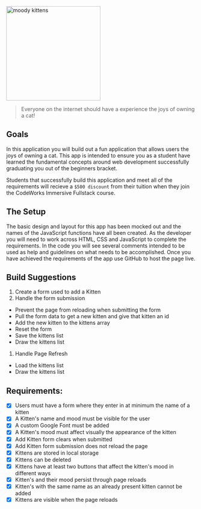 <div class="text-center">
	<img src="https://codeworks.blob.core.windows.net/public/assets/img/projects/moody-logo.png" alt="moody kittens" height="250">
</div>

> Everyone on the internet should have a experience the joys of owning a cat!

## Goals
In this application you will build out a fun application that allows users the joys of owning a cat. This app is intended to ensure you as a student have learned the fundamental concepts around web development successfully graduating you out of the beginners bracket.

Students that successfully build this application and meet all of the requirements will recieve a `$500 discount` from their tuition when they join the CodeWorks Immersive Fullstack course. 

## The Setup
The basic design and layout for this app has been mocked out and the names of the JavaScript functions have all been created. As the developer you will need to work across HTML, CSS and JavaScript to complete the requirements. In the code you will see several comments intended to be used as help and guidelines on what needs to be accomplished. Once you have achieved the requirements of the app use GitHub to host the page live.

## Build Suggestions
1. Create a form used to add a Kitten
1. Handle the form submission
  - Prevent the page from reloading when submitting the form
  - Pull the form data to get a new kitten and give that kitten an id
  - Add the new kitten to the kittens array
  - Reset the form
  - Save the kittens list
  - Draw the kittens list
1. Handle Page Refresh
  - Load the kittens list
  - Draw the kittens list

## Requirements: 
- [X] Users must have a form where they enter in at minimum the name of a kitten 
- [X] A Kitten's name and mood must be visible for the user 
- [X] A custom Google Font must be added 
- [X] A Kitten's mood must affect visually the appearance of the kitten 
- [X] Add Kitten form clears when submitted 
- [X] Add Kitten form submission does not reload the page 
- [X] Kittens are stored in local storage 
- [X] Kittens can be deleted 
- [X] Kittens have at least two buttons that affect the kitten's mood in different ways 
- [X] Kitten's and their mood persist through page reloads 
- [X] Kitten's with the same name as an already present kitten cannot be added 
- [X] Kittens are visible when the page reloads
